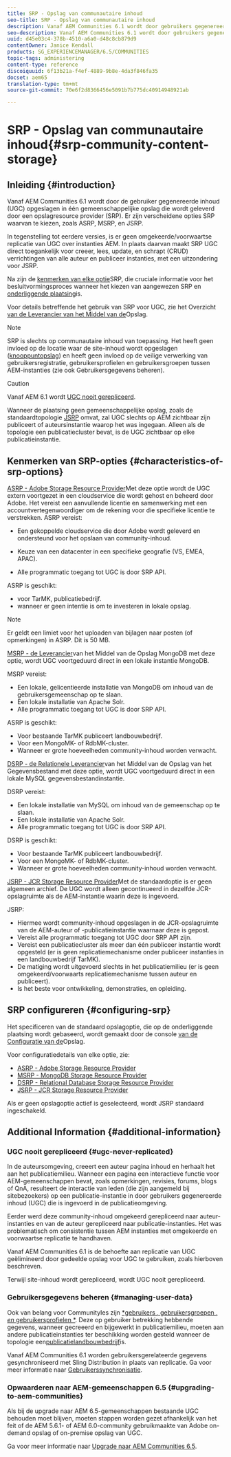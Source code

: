 ```yaml
---
title: SRP - Opslag van communautaire inhoud
seo-title: SRP - Opslag van communautaire inhoud
description: Vanaf AEM Communities 6.1 wordt door gebruikers gegenereerde inhoud (UGC) opgeslagen in één gemeenschappelijke opslag die wordt geleverd door een opslagresource provider (SRP)
seo-description: Vanaf AEM Communities 6.1 wordt door gebruikers gegenereerde inhoud (UGC) opgeslagen in één gemeenschappelijke opslag die wordt geleverd door een opslagresource provider (SRP)
uuid: d45e03c4-378b-4510-a6a0-d48c8cb879d9
contentOwner: Janice Kendall
products: SG_EXPERIENCEMANAGER/6.5/COMMUNITIES
topic-tags: administering
content-type: reference
discoiquuid: 6f13b21a-f4ef-4889-9b8e-4da3f846fa35
docset: aem65
translation-type: tm+mt
source-git-commit: 70e6f2d8366456e5091b7b775dc40914948921ab

---
```



# SRP - Opslag van communautaire inhoud{#srp-community-content-storage}

## Inleiding {#introduction}

Vanaf AEM Communities 6.1 wordt door de gebruiker gegenereerde inhoud (UGC) opgeslagen in één gemeenschappelijke opslag die wordt geleverd door een opslagresource provider (SRP). Er zijn verscheidene opties SRP waarvan te kiezen, zoals ASRP, MSRP, en JSRP.

In tegenstelling tot eerdere versies, is er geen omgekeerde/voorwaartse replicatie van UGC over instanties AEM. In plaats daarvan maakt SRP UGC direct toegankelijk voor creeer, lees, update, en schrapt (CRUD) verrichtingen van alle auteur en publiceer instanties, met een uitzondering voor JSRP.

Na zijn de [kenmerken van elke optie](#characteristics-of-srp-options)SRP, die cruciale informatie voor het besluitvormingsproces wanneer het kiezen van aangewezen SRP en [onderliggende plaatsing](/help/communities/topologies.md)is.

Voor details betreffende het gebruik van SRP voor UGC, zie het Overzicht [van de Leverancier van het Middel van de](/help/communities/srp.md)Opslag.

>[!NOTE]
>
>SRP is slechts op communautaire inhoud van toepassing. Het heeft geen invloed op de locatie waar de site-inhoud wordt opgeslagen ([knooppuntopslag](/help/sites-deploying/data-store-config.md)) en heeft geen invloed op de veilige verwerking van gebruikersregistratie, gebruikersprofielen en gebruikersgroepen tussen AEM-instanties (zie ook Gebruikersgegevens [](#managing-user-data)beheren).

>[!CAUTION]
>
>Vanaf AEM 6.1 wordt [UGC nooit gerepliceerd](#ugc-never-replicated).
>
>Wanneer de plaatsing geen gemeenschappelijke opslag, zoals de standaardtopologie [JSRP](/help/communities/topologies.md#jsrp) omvat, zal UGC slechts op AEM zichtbaar zijn publiceert of auteursinstantie waarop het was ingegaan. Alleen als de topologie een publicatiecluster bevat, is de UGC zichtbaar op elke publicatieinstantie.

## Kenmerken van SRP-opties {#characteristics-of-srp-options}

[ASRP - Adobe Storage Resource Provider](/help/communities/asrp.md)Met deze optie wordt de UGC extern voortgezet in een cloudservice die wordt gehost en beheerd door Adobe. Het vereist een aanvullende licentie en samenwerking met een accountvertegenwoordiger om de rekening voor die specifieke licentie te verstrekken. ASRP vereist:

* Een gekoppelde cloudservice die door Adobe wordt geleverd en ondersteund voor het opslaan van community-inhoud.
* Keuze van een datacenter in een specifieke geografie (VS, EMEA, APAC).

* Alle programmatic toegang tot UGC is door SRP API.

ASRP is geschikt:

* voor TarMK, publicatiebedrijf.
* wanneer er geen intentie is om te investeren in lokale opslag.

>[!NOTE]
>
>Er geldt een limiet voor het uploaden van bijlagen naar posten (of opmerkingen) in ASRP. Dit is 50 MB.

[MSRP - de Leverancier](/help/communities/msrp.md)van het Middel van de Opslag MongoDB met deze optie, wordt UGC voortgeduurd direct in een lokale instantie MongoDB.

MSRP vereist:

* Een lokale, gelicentieerde installatie van MongoDB om inhoud van de gebruikersgemeenschap op te slaan.
* Een lokale installatie van Apache Solr.
* Alle programmatic toegang tot UGC is door SRP API.

ASRP is geschikt:

* Voor bestaande TarMK publiceert landbouwbedrijf.
* Voor een MongoMK- of RdbMK-cluster.
* Wanneer er grote hoeveelheden community-inhoud worden verwacht.

[DSRP - de Relationele Leverancier](/help/communities/dsrp.md)van het Middel van de Opslag van het Gegevensbestand met deze optie, wordt UGC voortgeduurd direct in een lokale MySQL gegevensbestandinstantie.

DSRP vereist:

* Een lokale installatie van MySQL om inhoud van de gemeenschap op te slaan.
* Een lokale installatie van Apache Solr.
* Alle programmatic toegang tot UGC is door SRP API.

DSRP is geschikt:

* Voor bestaande TarMK publiceert landbouwbedrijf.
* Voor een MongoMK- of RdbMK-cluster.
* Wanneer er grote hoeveelheden community-inhoud worden verwacht.

[JSRP - JCR Storage Resource Provider](/help/communities/jsrp.md)Met de standaardoptie is er geen algemeen archief. De UGC wordt alleen gecontinueerd in dezelfde JCR-opslagruimte als de AEM-instantie waarin deze is ingevoerd.

JSRP:

* Hiermee wordt community-inhoud opgeslagen in de JCR-opslagruimte van de AEM-auteur of -publicatieinstantie waarnaar deze is gepost.
* Vereist alle programmatic toegang tot UGC door SRP API zijn.
* Vereist een publicatiecluster als meer dan één publiceer instantie wordt opgesteld (er is geen replicatiemechanisme onder publiceer instanties in een landbouwbedrijf TarMK).
* De matiging wordt uitgevoerd slechts in het publicatiemilieu (er is geen omgekeerd/voorwaarts replicatiemechanisme tussen auteur en publiceert).
* Is het beste voor ontwikkeling, demonstraties, en opleiding.

## SRP configureren {#configuring-srp}

Het specificeren van de standaard opslagoptie, die op de onderliggende plaatsing wordt gebaseerd, wordt gemaakt door de console [van de Configuratie van de](/help/communities/srp-config.md)Opslag.

Voor configuratiedetails van elke optie, zie:

* [ASRP - Adobe Storage Resource Provider](/help/communities/asrp.md)
* [MSRP - MongoDB Storage Resource Provider](/help/communities/msrp.md)
* [DSRP - Relational Database Storage Resource Provider](/help/communities/dsrp.md)
* [JSRP - JCR Storage Resource Provider](/help/communities/jsrp.md)

Als er geen opslagoptie actief is geselecteerd, wordt JSRP standaard ingeschakeld.

## Additional Information {#additional-information}

### UGC nooit gerepliceerd {#ugc-never-replicated}

In de auteursomgeving, creeert een auteur pagina inhoud en herhaalt het aan het publicatiemilieu. Wanneer een pagina een interactieve functie voor AEM-gemeenschappen bevat, zoals opmerkingen, revisies, forums, blogs of QnA, resulteert de interactie van leden (die zijn aangemeld bij sitebezoekers) op een publicatie-instantie in door gebruikers gegenereerde inhoud (UGC) die is ingevoerd in de publicatieomgeving.

Eerder werd deze community-inhoud omgekeerd gerepliceerd naar auteur-instanties en van de auteur gerepliceerd naar publicatie-instanties. Het was problematisch om consistentie tussen AEM instanties met omgekeerde en voorwaartse replicatie te handhaven.

Vanaf AEM Communities 6.1 is de behoefte aan replicatie van UGC geëlimineerd door gedeelde opslag voor UGC te gebruiken, zoals hierboven beschreven.

Terwijl site-inhoud wordt gerepliceerd, wordt UGC nooit gerepliceerd.

### Gebruikersgegevens beheren {#managing-user-data}

Ook van belang voor CommunityIes zijn [*gebruikers *,* gebruikersgroepen *, en* gebruikersprofielen *](/help/communities/users.md). Deze op gebruiker betrekking hebbende gegevens, wanneer gecreeerd en bijgewerkt in publicatiemilieu, moeten aan andere publicatieinstanties ter beschikking worden gesteld wanneer de topologie een[publicatielandbouwbedrijf](/help/sites-deploying/recommended-deploys.md#tarmk-farm)is.

Vanaf AEM Communities 6.1 worden gebruikersgerelateerde gegevens gesynchroniseerd met Sling Distribution in plaats van replicatie. Ga voor meer informatie naar [Gebruikerssynchronisatie](/help/communities/sync.md).

### Opwaarderen naar AEM-gemeenschappen 6.5 {#upgrading-to-aem-communities}

Als bij de upgrade naar AEM 6.5-gemeenschappen bestaande UGC behouden moet blijven, moeten stappen worden gezet afhankelijk van het feit of de AEM 5.6.1- of AEM 6.0-community gebruikmaakte van Adobe on-demand opslag of on-premise opslag van UGC.

Ga voor meer informatie naar [Upgrade naar AEM Communities 6.5](/help/communities/upgrade.md).
